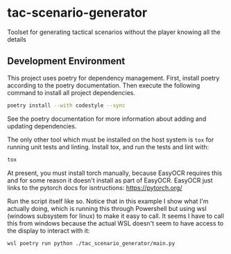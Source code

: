 # tac-scenario-generator
Toolset for generating tactical scenarios without the player knowing all the details

## Development Environment

This project uses poetry for dependency management. First, install poetry
according to the poetry documentation. Then execute the following command to
install all project dependencies.

```bash
poetry install --with codestyle --sync
```

See the poetry documentation for more information about adding and updating
dependencies.

The only other tool which must be installed on the host system is `tox` for
running unit tests and linting. Install tox, and run the tests and lint with:

```bash
tox
```

At present, you must install torch manually, because EasyOCR requires this and
for some reason it doesn't install as part of EasyOCR. EasyOCR just links to
the pytorch docs for isntructions: https://pytorch.org/

Run the script itself like so. Notice that in this example I show what I'm
actually doing, which is running this through Powershell but using wsl (windows
subsystem for linux) to make it easy to call. It seems I have to call this from
windows because the actual WSL doesn't seem to have access to the display to
interact with it:

```
wsl poetry run python ./tac_scenario_generator/main.py
```
